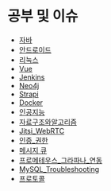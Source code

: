 공부 및 이슈
======
- [자바](./java/README.md)
- [안드로이드](./android/README.md)
- [리눅스](./linux/README.md)
- [Vue](./vue/README.md)
- [Jenkins](./jenkins/README.md)
- [Neo4j](./neo4j/README.md)
- [Strapi](./strapi/README.md)
- [Docker](./docker/README.md)
- [인공지능](./ai/README.md)
- [자료구조와알고리즘](./alorithm/README.md)
- [Jitsi_WebRTC](./jitsi/README.md)
- [인증_권한](./auth/README.md)
- [메시지 큐](./mq/README.md)
- [프로메테우스_그라파나_연동](./monitoring/README.md)
- [MySQL_Troubleshooting](./db/mysql.md)
- [프로토콜](./protocol/README.md)